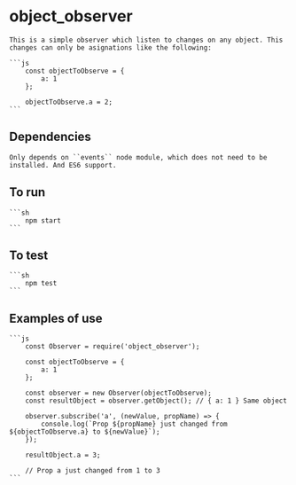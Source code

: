 # object_observer

    This is a simple observer which listen to changes on any object. This changes can only be asignations like the following:

    ```js
        const objectToObserve = {
            a: 1
        };

        objectToObserve.a = 2;
    ```

## Dependencies

    Only depends on ``events`` node module, which does not need to be installed. And ES6 support.

## To run

    ```sh
        npm start
    ```

## To test

    ```sh
        npm test
    ```

## Examples of use

    ```js
        const Observer = require('object_observer');

        const objectToObserve = {
            a: 1
        };

        const observer = new Observer(objectToObserve);
        const resultObject = observer.getObject(); // { a: 1 } Same object

        observer.subscribe('a', (newValue, propName) => {
            console.log(`Prop ${propName} just changed from ${objectToObserve.a} to ${newValue}`);
        });

        resultObject.a = 3;

        // Prop a just changed from 1 to 3
    ```